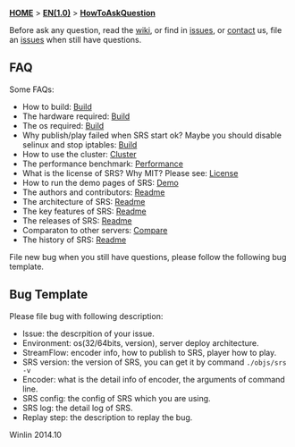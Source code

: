 [**HOME**](Home) > [**EN(1.0)**](v1_EN_Home) > [**HowToAskQuestion**](v1_EN_HowToAskQuestion)

Before ask any question, read the [wiki][wiki], or find in [issues][issues], or [contact][group] us, file an [issues][new] when still have questions.

## FAQ

Some FAQs:

* How to build: [Build](v1_EN_Build)
* The hardware required: [Build](v1_EN_Build)
* The os required: [Build](v1_EN_Build)
* Why publish/play failed when SRS start ok? Maybe you should disable selinux and stop iptables: [Build](v1_EN_Build)
* How to use the cluster: [Cluster](v1_Cluster)
* The performance benchmark: [Performance](v1_EN_Performance)
* What is the license of SRS? Why MIT? Please see: [License](https://github.com/ossrs/srs/blob/master/LICENSE)
* How to run the demo pages of SRS: [Demo](v1_EN_SampleDemo)
* The authors and contributors: [Readme](https://github.com/ossrs/srs/tree/1.0release#authors)
* The architecture of SRS: [Readme](https://github.com/ossrs/srs/tree/1.0release#architecture)
* The key features of SRS: [Readme](https://github.com/ossrs/srs/tree/1.0release#summary)
* The releases of SRS: [Readme](https://github.com/ossrs/srs/tree/1.0release#releases)
* Comparaton to other servers: [Compare](v1_EN_Compare)
* The history of SRS: [Readme](https://github.com/ossrs/srs/tree/1.0release#history)

File new bug when you still have questions, please follow the following bug template.

## Bug Template

Please file bug with following description:
* Issue: the descrpition of your issue.
* Environment: os(32/64bits, version), server deploy architecture.
* StreamFlow: encoder info, how to publish to SRS, player how to play.
* SRS version: the version of SRS, you can get it by command `./objs/srs -v`
* Encoder: what is the detail info of encoder, the arguments of command line.
* SRS config: the config of SRS which you are using.
* SRS log: the detail log of SRS.
* Replay step: the description to replay the bug.

Winlin 2014.10

[wiki]: https://github.com/ossrs/srs/wiki/Home
[issues]: https://github.com/ossrs/srs/issues?q=
[group]: https://github.com/ossrs/srs/wiki/v1_EN_Contact
[new]: https://github.com/ossrs/srs/issues/new
